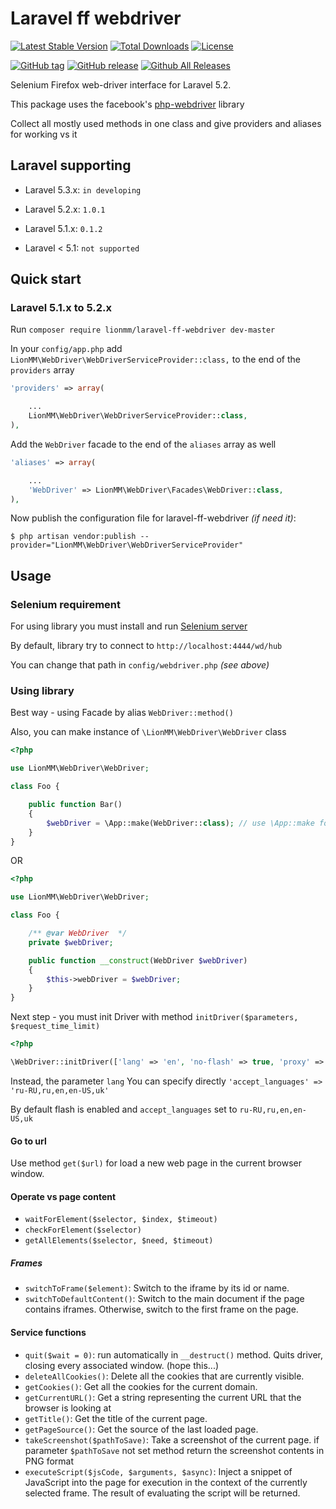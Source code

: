 Laravel ff webdriver
========

[![Latest Stable Version](https://img.shields.io/packagist/v/lionmm/laravel-ff-webdriver.svg?style=flat-square)](https://packagist.org/packages/lionmm/laravel-ff-webdriver)
[![Total Downloads](https://img.shields.io/packagist/dt/lionmm/laravel-ff-webdriver.svg?style=flat-square)](https://packagist.org/packages/lionmm/laravel-ff-webdriver)
[![License](https://img.shields.io/packagist/l/lionmm/laravel-ff-webdriver.svg?style=flat-square)](https://packagist.org/packages/lionmm/laravel-ff-webdriver)

[![GitHub tag](https://img.shields.io/github/tag/LionMM/laravel-ff-webdriver.svg?style=flat-square)]()
[![GitHub release](https://img.shields.io/github/release/LionMM/laravel-ff-webdriver.svg?style=flat-square)]()
[![Github All Releases](https://img.shields.io/github/downloads/LionMM/laravel-ff-webdriver/total.svg?style=flat-square)]()


Selenium Firefox web-driver interface for Laravel 5.2.

This package uses the facebook's [php-webdriver](https://github.com/facebook/php-webdriver) library

Collect all mostly used methods in one class and give providers and aliases for working vs it 

## Laravel supporting

* Laravel 5.3.x: `in developing`

* Laravel 5.2.x: `1.0.1`

* Laravel 5.1.x: `0.1.2`

* Laravel < 5.1: `not supported`

## Quick start

### Laravel 5.1.x to 5.2.x

Run `composer require lionmm/laravel-ff-webdriver dev-master`

In your `config/app.php` add `LionMM\WebDriver\WebDriverServiceProvider::class,` to the end of the `providers` array

```php
'providers' => array(

    ...
    LionMM\WebDriver\WebDriverServiceProvider::class,
),
```

Add the `WebDriver` facade to the end of the `aliases` array as well

```php
'aliases' => array(

    ...
    'WebDriver' => LionMM\WebDriver\Facades\WebDriver::class,
),
```

Now publish the configuration file for laravel-ff-webdriver _(if need it)_:

    $ php artisan vendor:publish --provider="LionMM\WebDriver\WebDriverServiceProvider"

## Usage

### Selenium requirement

For using library you must install and run [Selenium server](http://www.seleniumhq.org/download/)

By default, library try to connect to `http://localhost:4444/wd/hub`

You can change that path in `config/webdriver.php` _(see above)_

### Using library

Best way - using Facade by alias `WebDriver::method()`

Also, you can make instance of `\LionMM\WebDriver\WebDriver` class
```php
<?php

use LionMM\WebDriver\WebDriver;

class Foo {

    public function Bar()
    {
        $webDriver = \App::make(WebDriver::class); // use \App::make for DI
    }
}
```

OR

```php
<?php

use LionMM\WebDriver\WebDriver;

class Foo {

    /** @var WebDriver  */
    private $webDriver;

    public function __construct(WebDriver $webDriver)
    {
        $this->webDriver = $webDriver;
    }
}
```

Next step - you must init Driver with method `initDriver($parameters, $request_time_limit)`

```php
<?php

\WebDriver::initDriver(['lang' => 'en', 'no-flash' => true, 'proxy' => '220.155.15.133:8080'], 50000);

```
Instead, the parameter `lang` You can specify directly `'accept_languages' => 'ru-RU,ru,en,en-US,uk'`

By default flash is enabled and `accept_languages` set to `ru-RU,ru,en,en-US,uk`


#### Go to url

Use method `get($url)` for  load a new web page in the current browser window.

#### Operate vs page content

* `waitForElement($selector, $index, $timeout)`
* `checkForElement($selector)`
* `getAllElements($selector, $need, $timeout)`

##### Frames

* `switchToFrame($element)`: Switch to the iframe by its id or name.
* `switchToDefaultContent()`: Switch to the main document if the page contains iframes. Otherwise, switch to the first frame on the page.

#### Service functions

* `quit($wait = 0)`: run automatically in `__destruct()` method. Quits driver, closing every associated window. (hope this...)
* `deleteAllCookies()`: Delete all the cookies that are currently visible.
* `getCookies()`: Get all the cookies for the current domain.
* `getCurrentURL()`: Get a string representing the current URL that the browser is looking at
* `getTitle()`: Get the title of the current page.
* `getPageSource()`: Get the source of the last loaded page.
* `takeScreenshot($pathToSave)`:  Take a screenshot of the current page. if parameter `$pathToSave` not set method return the screenshot contents in PNG format
* `executeScript($jsCode, $arguments, $async)`: Inject a snippet of JavaScript into the page for execution in the context of the currently selected frame. The result of evaluating the script will be returned.


